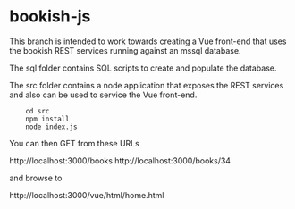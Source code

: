 # bookish-js

This branch is intended to work towards creating a Vue front-end that uses the bookish REST services running against an mssql database.

The sql folder contains SQL scripts to create and populate the database.

The src folder contains a node application that exposes the REST services and also can be used to service the Vue front-end.

```
    cd src
    npm install
    node index.js
```

You can then GET from these URLs

http://localhost:3000/books
http://localhost:3000/books/34

and browse to 

http://localhost:3000/vue/html/home.html





